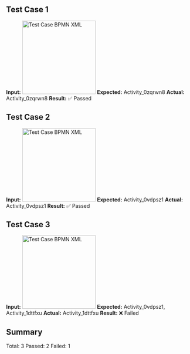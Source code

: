## Test Case 1
**Input:** <img src="https://gripl.mertendieckmann.de/api/dataset/1/preview" alt="Test Case BPMN XML" height="200" />
**Expected:** Activity_0zqrwn8
**Actual:** Activity_0zqrwn8
**Result:** ✅ Passed

## Test Case 2
**Input:** <img src="https://gripl.mertendieckmann.de/api/dataset/2/preview" alt="Test Case BPMN XML" height="200" />
**Expected:** Activity_0vdpsz1
**Actual:** Activity_0vdpsz1
**Result:** ✅ Passed

## Test Case 3
**Input:** <img src="https://gripl.mertendieckmann.de/api/dataset/3/preview" alt="Test Case BPMN XML" height="200" />
**Expected:** Activity_0vdpsz1, Activity_1dttfxu
**Actual:** Activity_1dttfxu
**Result:** ❌ Failed

## Summary
Total: 3
Passed: 2
Failed: 1
